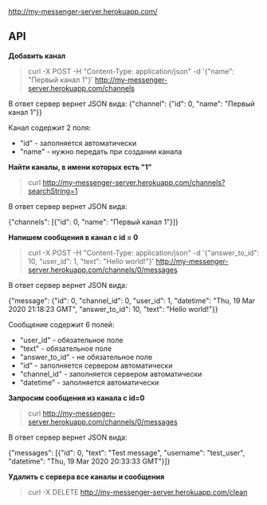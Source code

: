 http://my-messenger-server.herokuapp.com/

## API

**Добавить канал**

> curl -X POST -H "Content-Type: application/json" -d '{"name": "Первый канал 1"}' http://my-messenger-server.herokuapp.com/channels

В ответ сервер вернет JSON вида: {"channel": {"id": 0, "name": "Первый канал 1"}}

Канал содержит 2 поля:
* "id" - заполняется автоматически
* "name" - нужно передать при создании канала

**Найти каналы, в имени которых есть "1"**

> curl http://my-messenger-server.herokuapp.com/channels?searchString=1

В ответ сервер вернет JSON вида:

{"channels": [{"id": 0,
"name": "Первый канал 1"}]}

**Напишем сообщения в канал с id = 0**

> curl -X POST -H "Content-Type: application/json" -d '{"answer_to_id": 10, "user_id": 1, "text": "Hello world!"}' http://my-messenger-server.herokuapp.com/channels/0/messages

В ответ сервер вернет JSON вида:

{"message": {"id": 0, "channel_id": 0, "user_id": 1, "datetime": "Thu, 19 Mar 2020 21:18:23 GMT", "answer_to_id": 10, "text": "Hello world!"}}

Сообщение содержит 6 полей:
* "user_id" - обязательное поле
* "text" - обязательное поле
* "answer_to_id" - не обязательное поле
* "id" - заполняется сервером автоматически
* "channel_id" - заполняется сервером автоматически
* "datetime" - заполняется автоматически

**Запросим сообщения из канала с id=0**

> curl http://my-messenger-server.herokuapp.com/channels/0/messages

В ответ сервер вернет JSON вида:

{"messages": [{"id": 0, "text": "Test message", "username": "test_user", "datetime": "Thu, 19 Mar 2020 20:33:33 GMT"}]}

**Удалить с сервера все каналы и сообщения**

> curl -X DELETE http://my-messenger-server.herokuapp.com/clean
